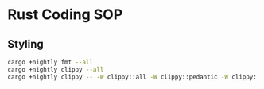 # Rust Coding SOP

## Styling

```sh
cargo +nightly fmt --all
cargo +nightly clippy --all
cargo +nightly clippy -- -W clippy::all -W clippy::pedantic -W clippy::nursery # stricker lint, only for core package
```
